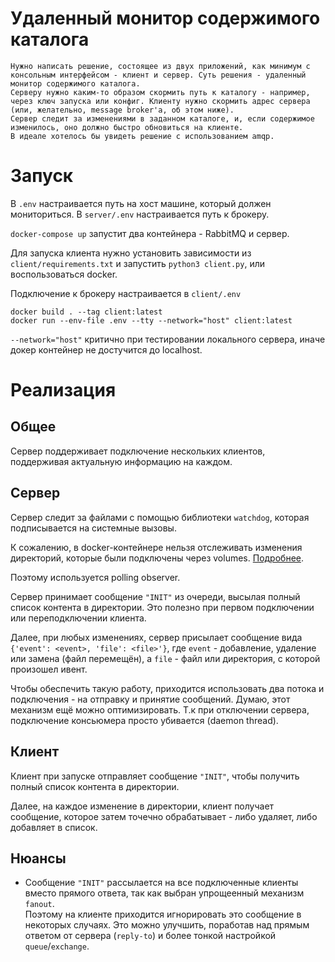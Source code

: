 
# Удаленный монитор содержимого каталога

```
Нужно написать решение, состоящее из двух приложений, как минимум с консольным интерфейсом - клиент и сервер. Суть решения - удаленный монитор содержимого каталога.
Серверу нужно каким-то образом скормить путь к каталогу - например, через ключ запуска или конфиг. Клиенту нужно скормить адрес сервера (или, желательно, message broker'а, об этом ниже).
Сервер следит за изменениями в заданном каталоге, и, если содержимое изменилось, оно должно быстро обновиться на клиенте.
В идеале хотелось бы увидеть решение с использованием amqp.
```
# Запуск

В `.env` настраивается путь на хост машине, который должен мониториться.
В `server/.env` настраивается путь к брокеру.

`docker-compose up` запустит два контейнера - RabbitMQ и сервер.

Для запуска клиента нужно установить зависимости из `client/requirements.txt` и запустить `python3 client.py`, или воспользоваться docker.

Подключение к брокеру настраивается в `client/.env`

```shell script
docker build . --tag client:latest
docker run --env-file .env --tty --network="host" client:latest
```

`--network="host"` критично при тестировании локального сервера, иначе докер контейнер не достучится до localhost.

# Реализация

## Общее
Сервер поддерживает подключение нескольких клиентов, поддерживая актуальную информацию на каждом.

## Сервер
Сервер следит за файлами с помощью библиотеки `watchdog`, которая подписывается на системные вызовы.

К сожалению, в docker-контейнере нельзя отслеживать изменения директорий, которые были подключены через volumes. [Подробнее](https://github.com/gorakhargosh/watchdog/issues/283#issuecomment-61079649).

Поэтому используется polling observer.


Сервер принимает сообщение `"INIT"` из очереди, высылая полный список контента в директории. Это полезно при первом подключении или переподключении клиента.

Далее, при любых изменениях, сервер присылает сообщение вида `{'event': <event>, 'file': <file>'}`, где `event` - добавление, удаление или замена (файл перемещён), а `file` - файл или директория, с которой произошел ивент.

Чтобы обеспечить такую работу, приходится использовать два потока и подключения - на отправку и принятие сообщений. Думаю, этот механизм ещё можно оптимизировать. Т.к при отключении сервера, подключение консьюмера просто убивается (daemon thread).

## Клиент

Клиент при запуске отправляет сообщение `"INIT"`, чтобы получить полный список контента в директории.

Далее, на каждое изменение в директории, клиент получает сообщение, которое затем точечно обрабатывает - либо удаляет, либо добавляет в список.

## Нюансы
- Сообщение `"INIT"` рассылается на все подключенные клиенты вместо прямого ответа, так как выбран упрощеенный механизм `fanout`.  
Поэтому на клиенте приходится игнорировать это сообщение в некоторых случаях.
Это можно улучшить, поработав над прямым ответом от сервера (`reply-to`) и более тонкой настройкой `queue`/`exchange`.
